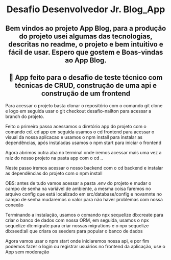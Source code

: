 <h1 align="center">Desafio Desenvolvedor Jr. Blog_App</h1>

<h2 align="center">Bem vindos ao projeto App Blog, para a produção do projeto usei algumas das tecnologias, descritas no readme,
o projeto e bem intuitivo e fácil de usar. Espero que gostem e Boas-vindas ao App Blog.</h2>

<h2 align="center">🚀 App feito para o desafio de teste técnico com técnicas de CRUD, construção de uma api e construção de um frontend</h2>

<p>Para acessar o projeto basta clonar o repositório com o comando git clone e logo em seguida usar o git checkout desafio-nailton para acessar a branch do projeto.</p>

<p>Feito o primeiro passo acessamos o diretório app do projeto com o comando cd. cd app em seguida usamos o cd frontend para acessar o visual
da nossa aplicacao e usamos o npm install para instalar as dependências, após instaladas usamos o npm start para iniciar o frontend</p>

<p>Agora abrimos outra aba no terminal onde iremos acessar mais uma vez a raiz do nosso projeto na pasta app com o cd ..</p>

<p>Neste passo iremos acessar o nosso backend com o cd backend e instalar as dependências do projeto com o npm install</p>

<p>OBS: antes de tudo vamos acessar a pasta .env do projeto e mudar o campo de senha na variável de ambiente, a mesma coisa faremos no arquivo config
que está localizado em src/database/config e novamnte no campo de senha mudaremos o valor para não haver problemas com nossa conexão</p>

<p>Terminando a instalação, usamos o comando npx sequelize db:create para criar o banco de dados com nossa ORM,
em seguida, usamos o npx sequelize db:migrate para criar nossas migrations e o npx sequelize db:seed:all que criara os seeders para popular o banco de dados</p>

<p>Agora vamos usar o npm start onde iniciaremos nossa api, e por fim podemos fazer o login ou registrar usuários no frontend da aplicação, use o App sem moderação</p>
